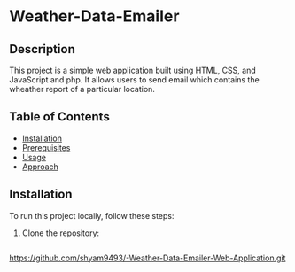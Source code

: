 # Weather-Data-Emailer 

## Description
This project is a simple web application built using HTML, CSS, and JavaScript and php. It allows users to send email which contains the wheather report of a particular location.

## Table of Contents
- [Installation](#Installation)
- [Prerequisites](#Prerequisites)
- [Usage](#usage)
- [Approach](#approach)

## Installation
To run this project locally, follow these steps:

1. Clone the repository:
   ```bash
https://github.com/shyam9493/-Weather-Data-Emailer-Web-Application.git
```
